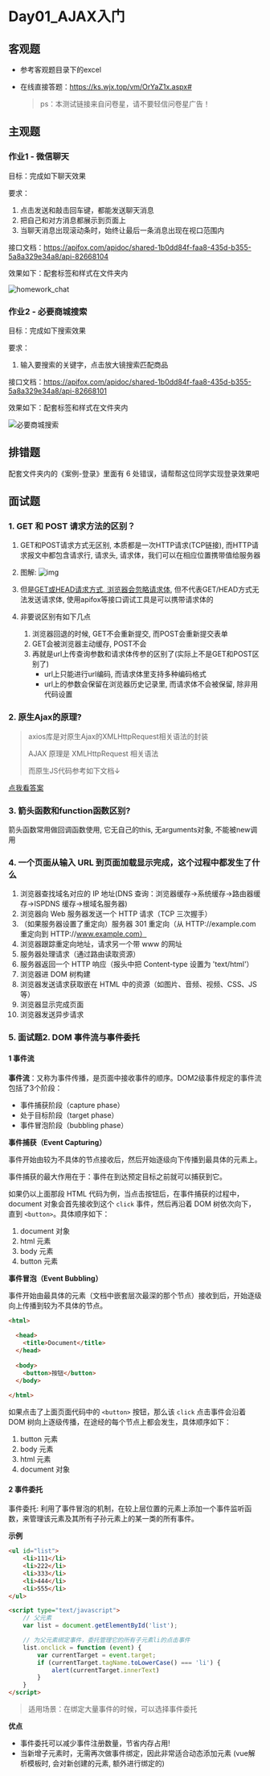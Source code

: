 # Day01_AJAX入门

## 客观题

* 参考客观题目录下的excel

* 在线直接答题：https://ks.wjx.top/vm/OrYaZ1x.aspx# 

  > ps：本测试链接来自问卷星，请不要轻信问卷星广告！

## 主观题

### 作业1 - 微信聊天

目标：完成如下聊天效果

要求：

1. 点击发送和敲击回车键，都能发送聊天消息
2. 把自己和对方消息都展示到页面上
3. 当聊天消息出现滚动条时，始终让最后一条消息出现在视口范围内

接口文档：https://apifox.com/apidoc/shared-1b0dd84f-faa8-435d-b355-5a8a329e34a8/api-82668104

效果如下：配套标签和样式在文件夹内

![homework_chat](images/homework_chat.gif)





### 作业2 - 必要商城搜索

目标：完成如下搜索效果

要求：

1. 输入要搜索的关键字，点击放大镜搜索匹配商品

接口文档：https://apifox.com/apidoc/shared-1b0dd84f-faa8-435d-b355-5a8a329e34a8/api-82668101

效果如下：配套标签和样式在文件夹内

![必要商城搜索](images/必要商城搜索.gif)



## 排错题

配套文件夹内的《案例-登录》里面有 6 处错误，请帮帮这位同学实现登录效果吧



## 面试题

### 1. GET 和 POST 请求方法的区别？

1. GET和POST请求方式无区别, 本质都是一次HTTP请求(TCP链接), 而HTTP请求报文中都包含请求行, 请求头, 请求体，我们可以在相应位置携带值给服务器

2. 图解: ![img](images/1665631819952-57c52b31-b574-4e25-8c2a-b3a989c2523e.png)

   

3. 但是[GET或HEAD请求方式, 浏览器会忽略请求体](https://xhr.spec.whatwg.org/#the-send()-method), 但不代表GET/HEAD方式无法发送请求体, 使用apifox等接口调试工具是可以携带请求体的

4. 非要说区别有如下几点

   1. 浏览器回退的时候, GET不会重新提交, 而POST会重新提交表单
   2. GET会被浏览器主动缓存, POST不会
   3. 再就是url上传查询参数和请求体传参的区别了(实际上不是GET和POST区别了)
      * url上只能进行url编码, 而请求体里支持多种编码格式
      * url上的参数会保留在浏览器历史记录里, 而请求体不会被保留, 除非用代码设置




### 2. 原生Ajax的原理?

> axios库是对原生Ajax的XMLHttpRequest相关语法的封装
>
> AJAX 原理是 XMLHttpRequest 相关语法
>
> 而原生JS代码参考如下文档↓

[点我看答案](https://lamphc.github.io/fe-up/#/JavaScript/ajax?id=%e9%9d%a2%e8%af%95%e5%ae%98%ef%bc%9aajax%e5%8e%9f%e7%90%86%e6%98%af%e4%bb%80%e4%b9%88%ef%bc%9f%e5%a6%82%e4%bd%95%e5%ae%9e%e7%8e%b0%ef%bc%9f)



### 3. 箭头函数和function函数区别?

箭头函数常用做回调函数使用, 它无自己的this, 无arguments对象, 不能被new调用



### 4. 一个页面从输入 URL 到页面加载显示完成，这个过程中都发生了什么

1. 浏览器查找域名对应的 IP 地址(DNS 查询：浏览器缓存->系统缓存->路由器缓存->ISPDNS 缓存->根域名服务器) 
2. 浏览器向 Web 服务器发送一个 HTTP 请求（TCP 三次握手） 
3. （如果服务器设置了重定向）服务器 301 重定向（从 HTTP://example.com 重定向到 HTTP://www.example.com）
4. 浏览器跟踪重定向地址，请求另一个带 www 的网址 
5. 服务器处理请求（通过路由读取资源） 
6. 服务器返回一个 HTTP 响应（报头中把 Content-type 设置为 'text/html'）
7. 浏览器进 DOM 树构建
8. 浏览器发送请求获取嵌在 HTML 中的资源（如图片、音频、视频、CSS、JS 等）
9. 浏览器显示完成页面 
10. 浏览器发送异步请求



### 5. 面试题2. DOM 事件流与事件委托



#### 1 事件流

**事件流**：⼜称为事件传播，是⻚⾯中接收事件的顺序。DOM2级事件规定的事件流包括了3个阶段：

- 事件捕获阶段（capture phase）
- 处于⽬标阶段（target phase）
- 事件冒泡阶段（bubbling phase）

**事件捕获（Event Capturing）**

事件开始由较为不具体的节点接收后，然后开始逐级向下传播到最具体的元素上。

事件捕获的最大作用在于：事件在到达预定⽬标之前就可以捕获到它。

如果仍以上面那段 HTML 代码为例，当点击按钮后，在事件捕获的过程中，document 对象会首先接收到这个 `click` 事件，然后再沿着 DOM 树依次向下，直到 `<button>`。具体顺序如下：

1. document 对象
2. html 元素
3. body 元素
4. button 元素



**事件冒泡（Event Bubbling）**

事件开始由最具体的元素（⽂档中嵌套层次最深的那个节点）接收到后，开始逐级向上传播到较为不具体的节点。

```HTML
<html>
  
  <head> 
    <title>Document</title> 
  </head>
  
  <body> 
    <button>按钮</button> 
  </body> 
  
</html>
```

如果点击了上面页面代码中的 `<button>` 按钮，那么该 `click` 点击事件会沿着 DOM 树向上逐级传播，在途经的每个节点上都会发生，具体顺序如下：

1. button 元素
2. body 元素
3. html 元素
4. document 对象



#### 2 事件委托

事件委托: 利用了事件冒泡的机制，在较上层位置的元素上添加一个事件监听函数，来管理该元素及其所有子孙元素上的某一类的所有事件。

**示例**

```HTML
<ul id="list">
    <li>111</li>
    <li>222</li>
    <li>333</li>
    <li>444</li>
    <li>555</li>
</ul>

<script type="text/javascript">
    // ⽗元素 
    var list = document.getElementById('list');

    // 为⽗元素绑定事件，委托管理它的所有⼦元素li的点击事件 
    list.onclick = function (event) {
        var currentTarget = event.target;
        if (currentTarget.tagName.toLowerCase() === 'li') {
            alert(currentTarget.innerText)
        }
    }
</script>
```

> 适用场景：在绑定大量事件的时候，可以选择事件委托

**优点**

- 事件委托可以减少事件注册数量，节省内存占⽤!
- 当新增⼦元素时，⽆需再次做事件绑定，因此非常适合动态添加元素   (vue解析模板时, 会对新创建的元素, 额外进行绑定的)